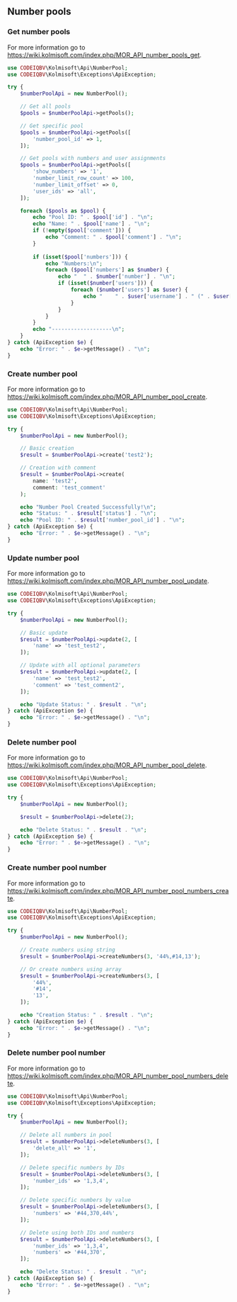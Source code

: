 ## Number pools

### Get number pools
For more information go to https://wiki.kolmisoft.com/index.php/MOR_API_number_pools_get.
```php
use CODEIQBV\Kolmisoft\Api\NumberPool;
use CODEIQBV\Kolmisoft\Exceptions\ApiException;

try {
    $numberPoolApi = new NumberPool();

    // Get all pools
    $pools = $numberPoolApi->getPools();

    // Get specific pool
    $pools = $numberPoolApi->getPools([
        'number_pool_id' => 1,
    ]);

    // Get pools with numbers and user assignments
    $pools = $numberPoolApi->getPools([
        'show_numbers' => '1',
        'number_limit_row_count' => 100,
        'number_limit_offset' => 0,
        'user_ids' => 'all',
    ]);

    foreach ($pools as $pool) {
        echo "Pool ID: " . $pool['id'] . "\n";
        echo "Name: " . $pool['name'] . "\n";
        if (!empty($pool['comment'])) {
            echo "Comment: " . $pool['comment'] . "\n";
        }
        
        if (isset($pool['numbers'])) {
            echo "Numbers:\n";
            foreach ($pool['numbers'] as $number) {
                echo "  " . $number['number'] . "\n";
                if (isset($number['users'])) {
                    foreach ($number['users'] as $user) {
                        echo "    " . $user['username'] . " (" . $user['list_type'] . ")\n";
                    }
                }
            }
        }
        echo "-------------------\n";
    }
} catch (ApiException $e) {
    echo "Error: " . $e->getMessage() . "\n";
}
```

### Create number pool
For more information go to https://wiki.kolmisoft.com/index.php/MOR_API_number_pool_create.
```php
use CODEIQBV\Kolmisoft\Api\NumberPool;
use CODEIQBV\Kolmisoft\Exceptions\ApiException;

try {
    $numberPoolApi = new NumberPool();

    // Basic creation
    $result = $numberPoolApi->create('test2');

    // Creation with comment
    $result = $numberPoolApi->create(
        name: 'test2',
        comment: 'test_comment'
    );

    echo "Number Pool Created Successfully!\n";
    echo "Status: " . $result['status'] . "\n";
    echo "Pool ID: " . $result['number_pool_id'] . "\n";
} catch (ApiException $e) {
    echo "Error: " . $e->getMessage() . "\n";
}
```

### Update number pool
For more information go to https://wiki.kolmisoft.com/index.php/MOR_API_number_pool_update.
```php
use CODEIQBV\Kolmisoft\Api\NumberPool;
use CODEIQBV\Kolmisoft\Exceptions\ApiException;

try {
    $numberPoolApi = new NumberPool();

    // Basic update
    $result = $numberPoolApi->update(2, [
        'name' => 'test_test2',
    ]);

    // Update with all optional parameters
    $result = $numberPoolApi->update(2, [
        'name' => 'test_test2',
        'comment' => 'test_comment2',
    ]);

    echo "Update Status: " . $result . "\n";
} catch (ApiException $e) {
    echo "Error: " . $e->getMessage() . "\n";
}
```

### Delete number pool
For more information go to https://wiki.kolmisoft.com/index.php/MOR_API_number_pool_delete.
```php
use CODEIQBV\Kolmisoft\Api\NumberPool;
use CODEIQBV\Kolmisoft\Exceptions\ApiException;

try {
    $numberPoolApi = new NumberPool();

    $result = $numberPoolApi->delete(2);

    echo "Delete Status: " . $result . "\n";
} catch (ApiException $e) {
    echo "Error: " . $e->getMessage() . "\n";
}
```

### Create number pool number
For more information go to https://wiki.kolmisoft.com/index.php/MOR_API_number_pool_numbers_create.
```php
use CODEIQBV\Kolmisoft\Api\NumberPool;
use CODEIQBV\Kolmisoft\Exceptions\ApiException;

try {
    $numberPoolApi = new NumberPool();

    // Create numbers using string
    $result = $numberPoolApi->createNumbers(3, '44%,#14,13');

    // Or create numbers using array
    $result = $numberPoolApi->createNumbers(3, [
        '44%',
        '#14',
        '13',
    ]);

    echo "Creation Status: " . $result . "\n";
} catch (ApiException $e) {
    echo "Error: " . $e->getMessage() . "\n";
}
```

### Delete number pool number
For more information go to https://wiki.kolmisoft.com/index.php/MOR_API_number_pool_numbers_delete.
```php
use CODEIQBV\Kolmisoft\Api\NumberPool;
use CODEIQBV\Kolmisoft\Exceptions\ApiException;

try {
    $numberPoolApi = new NumberPool();

    // Delete all numbers in pool
    $result = $numberPoolApi->deleteNumbers(3, [
        'delete_all' => '1',
    ]);

    // Delete specific numbers by IDs
    $result = $numberPoolApi->deleteNumbers(3, [
        'number_ids' => '1,3,4',
    ]);

    // Delete specific numbers by value
    $result = $numberPoolApi->deleteNumbers(3, [
        'numbers' => '#44,370,44%',
    ]);

    // Delete using both IDs and numbers
    $result = $numberPoolApi->deleteNumbers(3, [
        'number_ids' => '1,3,4',
        'numbers' => '#44,370',
    ]);

    echo "Delete Status: " . $result . "\n";
} catch (ApiException $e) {
    echo "Error: " . $e->getMessage() . "\n";
}
```
